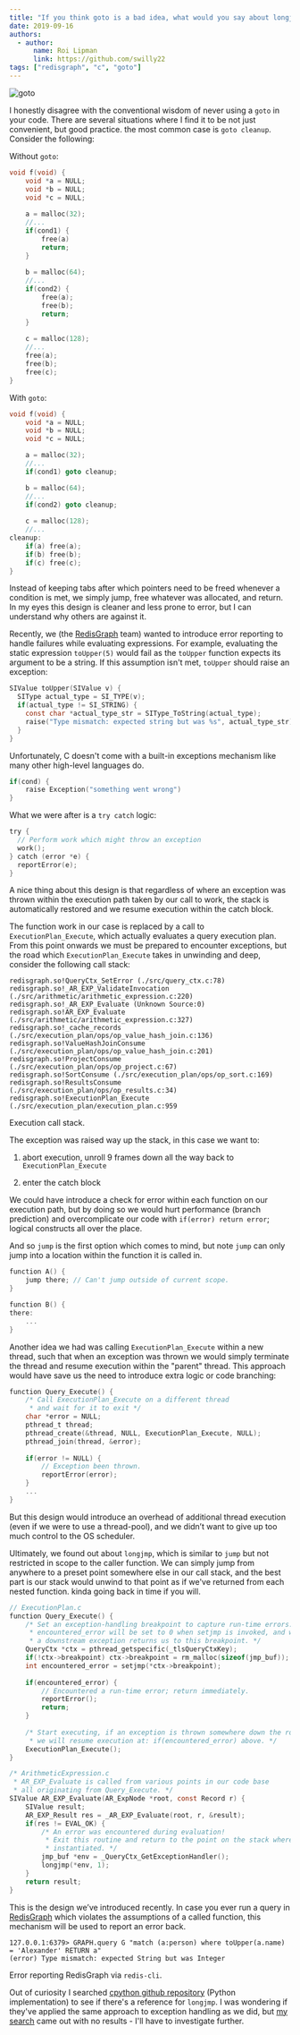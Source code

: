 ```yaml
---
title: "If you think goto is a bad idea, what would you say about longjmp?"
date: 2019-09-16
authors:
  - author: 
      name: Roi Lipman
      link: https://github.com/swilly22
tags: ["redisgraph", "c", "goto"]
---
```


![goto](/goto.png)

I honestly disagree with the conventional wisdom of never using a `goto` in your code. There are several situations where I find it to be not just convenient, but good practice. the most common case is `goto cleanup`. Consider the following:

Without `goto`:

```c
void f(void) {
	void *a = NULL;
	void *b = NULL;
	void *c = NULL;
  
	a = malloc(32);
	//...
	if(cond1) {
		free(a)
		return;
	}
  
	b = malloc(64);
	//...
	if(cond2) {
		free(a);
		free(b);
		return;
	}
  
	c = malloc(128);  
	//...
	free(a);
	free(b);
	free(c);
}
```

With `goto`:

```c
void f(void) {
  	void *a = NULL;
	void *b = NULL;
	void *c = NULL;

	a = malloc(32);
	//...
	if(cond1) goto cleanup;

	b = malloc(64);
  	//...
	if(cond2) goto cleanup;
  
	c = malloc(128);
	//...
cleanup:
	if(a) free(a);
	if(b) free(b);
	if(c) free(c);
}
```

Instead of keeping tabs after which pointers need to be freed whenever a condition is met, we simply jump, free whatever was allocated, and return. In my eyes this design is cleaner and less prone to error, but I can understand why others are against it.

Recently, we (the [RedisGraph](https://oss.redislabs.com/redisgraph/) team) wanted to introduce error reporting to handle failures while evaluating expressions. For example, evaluating the static expression `toUpper(5)` would fail as the `toUpper` function expects its argument to be a string. If this assumption isn't met, `toUpper` should raise an exception:

```c
SIValue toUpper(SIValue v) {
  SIType actual_type = SI_TYPE(v);
  if(actual_type != SI_STRING) {
    const char *actual_type_str = SIType_ToString(actual_type);
    raise("Type mismatch: expected string but was %s", actual_type_str);
  }
}
```

Unfortunately, C doesn't come with a built-in exceptions mechanism like many other high-level languages do.

```c
if(cond) {
	raise Exception("something went wrong")
}
```

What we were after is a `try catch` logic:

```c
try {
  // Perform work which might throw an exception
  work();
} catch (error *e) {
  reportError(e);
}
```

A nice thing about this design is that regardless of where an exception was thrown within the execution path taken by our call to work, the stack is automatically restored and we resume execution within the catch block.

The function work in our case is replaced by a call to `ExecutionPlan_Execute`, which actually evaluates a query execution plan. From this point onwards we must be prepared to encounter exceptions, but the road which `ExecutionPlan_Execute` takes in unwinding and deep, consider the following call stack:

```plaintext
redisgraph.so!QueryCtx_SetError (./src/query_ctx.c:78)
redisgraph.so!_AR_EXP_ValidateInvocation (./src/arithmetic/arithmetic_expression.c:220)
redisgraph.so!_AR_EXP_Evaluate (Unknown Source:0)
redisgraph.so!AR_EXP_Evaluate (./src/arithmetic/arithmetic_expression.c:327)
redisgraph.so!_cache_records (./src/execution_plan/ops/op_value_hash_join.c:136)
redisgraph.so!ValueHashJoinConsume (./src/execution_plan/ops/op_value_hash_join.c:201)
redisgraph.so!ProjectConsume (./src/execution_plan/ops/op_project.c:67)
redisgraph.so!SortConsume (./src/execution_plan/ops/op_sort.c:169)
redisgraph.so!ResultsConsume (./src/execution_plan/ops/op_results.c:34)
redisgraph.so!ExecutionPlan_Execute (./src/execution_plan/execution_plan.c:959
```

Execution call stack.

The exception was raised way up the stack, in this case we want to:

1. abort execution, unroll 9 frames down all the way back to `ExecutionPlan_Execute`

1. enter the catch block

We could have introduce a check for error within each function on our execution path, but by doing so we would hurt performance (branch prediction) and overcomplicate our code with `if(error) return error`; logical constructs all over the place.

And so `jump` is the first option which comes to mind, but note `jump` can only jump into a location within the function it is called in.

```c
function A() {
	jump there;	// Can't jump outside of current scope.
}

function B() {
there:
	...
}
```

Another idea we had was calling `ExecutionPlan_Execute` within a new thread, such that when an exception was thrown we would simply terminate the thread and resume execution within the "parent" thread. This approach would have save us the need to introduce extra logic or code branching:

```c
function Query_Execute() {
	/* Call ExecutionPlan_Execute on a different thread 
	 * and wait for it to exit */
	char *error = NULL;
	pthread_t thread;
	pthread_create(&thread, NULL, ExecutionPlan_Execute, NULL);
	pthread_join(thread, &error);
	
	if(error != NULL) {
		// Exception been thrown.
		reportError(error);
	}
	...
}
```

But this design would introduce an overhead of additional thread execution (even if we were to use a thread-pool), and we didn’t want to give up too much control to the OS scheduler.

Ultimately, we found out about `longjmp`, which is similar to `jump` but not restricted in scope to the caller function. We can simply jump from anywhere to a preset point somewhere else in our call stack, and the best part is our stack would unwind to that point as if we've returned from each nested function. kinda going back in time if you will.

```c
// ExecutionPlan.c
function Query_Execute() {
	/* Set an exception-handling breakpoint to capture run-time errors.
	 * encountered_error will be set to 0 when setjmp is invoked, and will be nonzero if
	 * a downstream exception returns us to this breakpoint. */
	QueryCtx *ctx = pthread_getspecific(_tlsQueryCtxKey);
	if(!ctx->breakpoint) ctx->breakpoint = rm_malloc(sizeof(jmp_buf));
	int encountered_error = setjmp(*ctx->breakpoint);
  
	if(encountered_error) {
		// Encountered a run-time error; return immediately.
		reportError();
		return;
	}
	
	/* Start executing, if an exception is thrown somewhere down the road
	 * we will resume execution at: if(encountered_error) above. */
	ExecutionPlan_Execute();
}

/* ArithmeticExpression.c
 * AR_EXP_Evaluate is called from various points in our code base 
 * all originating from Query_Execute. */
SIValue AR_EXP_Evaluate(AR_ExpNode *root, const Record r) {
	SIValue result;
	AR_EXP_Result res = _AR_EXP_Evaluate(root, r, &result);
	if(res != EVAL_OK) {
		/* An error was encountered during evaluation!
		 * Exit this routine and return to the point on the stack where the handler was
		 * instantiated. */
		jmp_buf *env = _QueryCtx_GetExceptionHandler();
		longjmp(*env, 1);
	}
	return result;
}
```

This is the design we’ve introduced recently. In case you ever run a query in [RedisGraph](https://github.com/RedisGraph/RedisGraph) which violates the assumptions of a called function, this mechanism will be used to report an error back.

```plaintext
127.0.0.1:6379> GRAPH.query G "match (a:person) where toUpper(a.name) = 'Alexander' RETURN a"
(error) Type mismatch: expected String but was Integer
```

Error reporting RedisGraph via `redis-cli`.

Out of curiosity I searched [cpython github repository](https://github.com/python/cpython) (Python implementation) to see if there's a reference for `longjmp`. I was wondering if they've applied the same approach to exception handling as we did, but [my search](https://github.com/python/cpython/search?q=longjmp&unscoped_q=longjmp) came out with no results - I'll have to investigate further.
